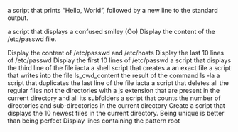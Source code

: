 a script that prints “Hello, World”, followed by a new line to the standard output.


a script that displays a confused smiley (Ôo)
Display the content of the /etc/passwd file.


Display the content of /etc/passwd and /etc/hosts
Display the last 10 lines of /etc/passwd
Display the first 10 lines of /etc/passwd
a script that displays the third line of the file iacta
a shell script that creates a an exact file
a script that writes into the file ls_cwd_content the result of the command ls -la
a script that duplicates the last line of the file iacta
a script that deletes all the regular files not the directories with a js extension that are present in the current directory and all its subfolders
a script that counts the number of directories and sub-directories in the current directory
Create a script that displays the 10 newest files in the current directory.
Being unique is better than being perfect
Display lines containing the pattern root
